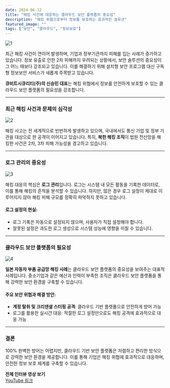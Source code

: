 ```yaml
---
date: 2024-06-12
title: "해킹 사건에 대응하는 클라우드 보안 플랫폼의 중요성"
description: "해킹 위협으로부터 정보를 보호하는 효과적인 솔루션"
featured_image: ""
tags: ["보안", "클라우드", "정보보호"]
---
```


![1](https://github.com/user-attachments/assets/a45786f4-7710-4c5e-9a29-b340bb299586)

최근 해킹 사건이 연이어 발생하며, 기업과 정부기관까지 피해를 입는 사례가 증가하고 있습니다. 정보 유출로 인한 2차 피해까지 우려되는 상황에서, 보안 솔루션의 중요성이 그 어느 때보다 강조되고 있습니다. 이를 해결하기 위해 설치형 보안 프로그램 대신 구독형 정보보안 서비스가 새롭게 주목받고 있습니다.

**큐비트시큐리티(주)의 신승민 대표**는 해킹 위협에서 정보를 안전하게 보호할 수 있는 클라우드 보안 플랫폼의 필요성을 강조합니다.

---

### 최근 해킹 사건과 문제의 심각성

![2](https://github.com/user-attachments/assets/c13ea992-5559-4b20-a78a-ce57a004ac91)

해킹 사고는 전 세계적으로 빈번하게 발생하고 있으며, 국내에서도 통신 기업 및 정부 기관을 대상으로 한 공격이 이어지고 있습니다. 특히, **북한 해킹 조직**이 법원 전산망을 해킹한 사건은 2차, 3차 피해 가능성을 경고하고 있습니다.

---

### 로그 관리의 중요성

![3](https://github.com/user-attachments/assets/4a8512b1-e662-472f-abbd-662a026379fb)

해킹 대응의 핵심은 **로그 관리**입니다. 로그는 시스템 내 모든 활동을 기록한 데이터로, 이를 통해 해킹의 흔적을 분석할 수 있습니다. 하지만, 많은 경우 로그 설정이 제대로 이루어지지 않아 해킹 피해 규모를 정확히 파악하지 못하고 있습니다.

#### 로그 설정의 현실:
- 로그 기록은 자동으로 설정되지 않으며, 사용자가 직접 설정해야 합니다.
- 잘못된 설정은 과도한 로그 생성으로 시스템 성능에 영향을 미칠 수 있습니다.

---

### 클라우드 보안 플랫폼의 필요성

![4](https://github.com/user-attachments/assets/d3e1c018-185e-4439-9d22-cf0c29e7e98a)

**일본 자동차 부품 공급망 해킹 사례**는 클라우드 보안 플랫폼의 중요성을 보여주는 대표적 사례입니다. 중소기업과 같은 예산과 인력이 부족한 조직은 클라우드 보안 플랫폼을 통해 강력한 보안 환경을 구축할 수 있습니다.

#### 주요 보안 위협과 해결 방안:
- **계정 탈취 및 크리덴셜 스터핑 공격**: 클라우드 기반 플랫폼으로 안전하게 방어 가능
- 로그를 활용한 실시간 대응: 적절한 로그 설정만으로도 해킹 공격에 효과적으로 대응 가능

---

### 결론

100% 완벽한 방어는 어렵지만, 클라우드 기반 보안 플랫폼은 저렴하고 편리한 방식으로 강력한 보안 환경을 제공합니다. 이를 통해 기업은 해킹 위협에 효과적으로 대응하며, 안전한 정보 보호 체계를 구축할 수 있습니다.

**전체 인터뷰 영상 보기**  
[YouTube 링크](https://youtu.be/Rw5fAWk6_n0?si=zQ_87M6_M4IEKdcu)
